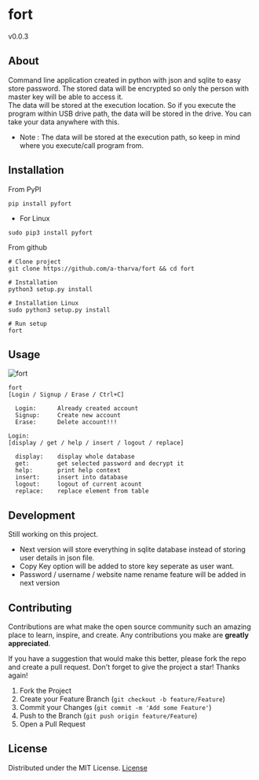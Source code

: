 # fort
v0.0.3

## About
Command line application created in python with json and sqlite to easy store password. The stored data will be encrypted so only the person with master key will be able to access it.<br>
The data will be stored at the execution location. So if you execute the program within USB drive path, the data will be stored in the drive. You can take your data anywhere with this.
- Note : The data will be stored at the execution path, so keep in mind where you execute/call program from.

## Installation
From PyPI
```
pip install pyfort
```
- For Linux
```
sudo pip3 install pyfort
```
From github
```
# Clone project
git clone https://github.com/a-tharva/fort && cd fort

# Installation
python3 setup.py install

# Installation Linux
sudo python3 setup.py install

# Run setup
fort
```

## Usage
![fort](https://user-images.githubusercontent.com/70326109/147367275-7ca73375-a66b-48f1-ae13-8eee1638e7eb.gif)
```
fort
[Login / Signup / Erase / Ctrl+C] 

  Login:      Already created account  
  Signup:     Create new account 
  Erase:      Delete account!!!

Login:
[display / get / help / insert / logout / replace]

  display:    display whole database 
  get:        get selected password and decrypt it 
  help:       print help context
  insert:     insert into database 
  logout:     logout of current acount
  replace:    replace element from table
```

## Development
Still working on this project.<br>
- Next version will store everything in sqlite database instead of storing user details in json file.<br>
- Copy Key option will be added to store key seperate as user want. 
- Password / username / website name rename feature will be added in next version
<!-- - More functions like displaying * while typing password will be added after I finish some other projects.<br> -->

## Contributing

Contributions are what make the open source community such an amazing place to learn, inspire, and create. Any contributions you make are **greatly appreciated**.

If you have a suggestion that would make this better, please fork the repo and create a pull request.
Don't forget to give the project a star! Thanks again!

1. Fork the Project
2. Create your Feature Branch (`git checkout -b feature/Feature`)
3. Commit your Changes (`git commit -m 'Add some Feature'`)
4. Push to the Branch (`git push origin feature/Feature`)
5. Open a Pull Request


## License
Distributed under the MIT License. [License](https://github.com/a-tharva/Password-Manager/blob/master/LICENSE)
